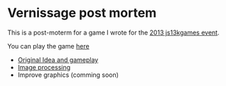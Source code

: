 Vernissage post mortem
====

This is a post-moterm for a game I wrote for the [2013 js13kgames event](http://js13kgames.com/).

You can play the game [here](https://platane.github.io/js13k-2017)

- [Original Idea and gameplay](/original-idea-and-gameplay)
- [Image processing](/image-processing)
- Improve graphics (comming soon)